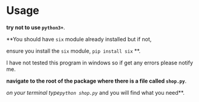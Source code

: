 # Usage

**try not to use ```python3+```**.

**You should have ```six``` module already installed but if not,

ensure you install the ```six``` module, ```pip install six``` **.

I have not tested this program in windows so if get any errors please notify me.

**navigate to the root of the package where there is a file called ```shop.py```**.

**on your terminal type*```python shop.py```* and you will find what you need**.

